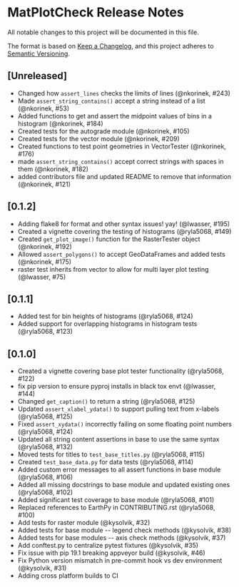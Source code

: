 # MatPlotCheck Release Notes

All notable changes to this project will be documented in this file.

The format is based on [Keep a Changelog](https://keepachangelog.com/en/1.0.0/),
and this project adheres to [Semantic Versioning](https://semver.org/spec/v2.0.0.html).

## [Unreleased]
* Changed how `assert_lines` checks the limits of lines (@nkorinek, #243)
* Made `assert_string_contains()` accept a string instead of a list (@nkorinek, #53)
* Added functions to get and assert the midpoint values of bins in a histogram (@nkorinek, #184)
* Created tests for the autograde module (@nkorinek, #105)
* Created tests for the vector module (@nkorinek, #209)
* Created functions to test point geometries in VectorTester (@nkorinek, #176)
* made `assert_string_contains()` accept correct strings with spaces in them (@nkorinek, #182)
* added contributors file and updated README to remove that information (@nkorinek, #121)

## [0.1.2]
* Adding flake8 for format and other syntax issues! yay! (@lwasser, #195)
* Created a vignette covering the testing of histograms (@ryla5068, #149)
* Created `get_plot_image()` function for the RasterTester object (@nkorinek, #192)
* Allowed `assert_polygons()` to accept GeoDataFrames and added tests (@nkorinek, #175)
* raster test inherits from vector to allow for multi layer plot testing (@lwasser, #75)

## [0.1.1]
* Added test for bin heights of histograms (@ryla5068, #124)
* Added support for overlapping histograms in histogram tests (@ryla5068, #123)

## [0.1.0]
* Created a vignette covering base plot tester functionality (@ryla5068, #122)
* fix pip version to ensure pyproj installs in black tox envt (@lwasser, #144)
* Changed `get_caption()` to return a string (@ryla5068, #125)
* Updated `assert_xlabel_ydata()` to support pulling text from x-labels (@ryla5068, #125)
* Fixed `assert_xydata()` incorrectly failing on some floating point numbers (@ryla5068, #124)
* Updated all string content assertions in base to use the same syntax (@ryla5068, #132)
* Moved tests for titles to `test_base_titles.py` (@ryla5068, #115)
* Created `test_base_data.py` for data tests (@ryla5068, #114)
* Added custom error messages to all assert functions in base module (@ryla5068, #106)
* Added all missing docstrings to base module and updated existing ones (@ryla5068, #102)
* Added significant test coverage to base module (@ryla5068, #101)
* Replaced references to EarthPy in CONTRIBUTING.rst (@ryla5068, #100)
* Add tests for raster module (@kysolvik, #32)
* Added tests for base module -- legend check methods (@kysolvik, #38)
* Added tests for base modules -- axis check methods (@kysolvik, #37)
* Add conftest.py to centralize pytest fixtures (@kysolvik, #35)
* Fix issue with pip 19.1 breaking appveyor build (@kysolvik, #46)
* Fix Python version mismatch in pre-commit hook vs dev environment (@kysolvik, #31)
* Adding cross platform builds to CI
